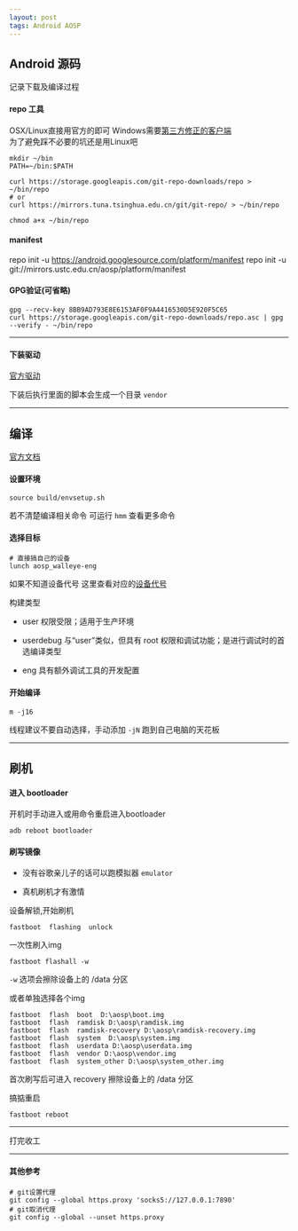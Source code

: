 ```yaml
---
layout: post
tags: Android AOSP
---
```


## Android 源码

记录下载及编译过程

#### repo 工具

OSX/Linux直接用官方的即可  Windows需要[第三方修正的客户端](https://github.com/esrlabs/git-repo)  
为了避免踩不必要的坑还是用Linux吧

```
mkdir ~/bin
PATH=~/bin:$PATH

curl https://storage.googleapis.com/git-repo-downloads/repo > ~/bin/repo
# or
curl https://mirrors.tuna.tsinghua.edu.cn/git/git-repo/ > ~/bin/repo

chmod a+x ~/bin/repo
```

#### manifest

repo init -u https://android.googlesource.com/platform/manifest
repo init -u git://mirrors.ustc.edu.cn/aosp/platform/manifest


#### GPG验证(可省略)

```
gpg --recv-key 8BB9AD793E8E6153AF0F9A4416530D5E920F5C65
curl https://storage.googleapis.com/git-repo-downloads/repo.asc | gpg --verify - ~/bin/repo
```

---

#### 下装驱动

[官方驱动](https://developers.google.com/android/drivers)

下装后执行里面的脚本会生成一个目录 `vendor`

---

## 编译

[官方文档](https://source.android.com/setup/build/building)

#### 设置环境
```
source build/envsetup.sh
```
若不清楚编译相关命令 可运行 `hmm` 查看更多命令

#### 选择目标
```
# 直接搞自己的设备
lunch aosp_walleye-eng
```

如果不知道设备代号 这里查看对应的[设备代号](https://source.android.com/setup/build/running#selecting-device-build)

构建类型

- user 权限受限；适用于生产环境

- userdebug 与“user”类似，但具有 root 权限和调试功能；是进行调试时的首选编译类型

- eng 具有额外调试工具的开发配置

#### 开始编译
```
m -j16
```
线程建议不要自动选择，手动添加 `-jN` 跑到自己电脑的天花板

---

## 刷机

#### 进入 bootloader
开机时手动进入或用命令重启进入bootloader
```
adb reboot bootloader
```

#### 刷写镜像

- 没有谷歌亲儿子的话可以跑模拟器 `emulator`

- 真机刷机才有激情

设备解锁,开始刷机
```
fastboot  flashing  unlock 
```

一次性刷入img
```
fastboot flashall -w
```
`-w` 选项会擦除设备上的 /data 分区

或者单独选择各个img
```
fastboot  flash  boot  D:\aosp\boot.img
fastboot  flash  ramdisk D:\aosp\ramdisk.img 
fastboot  flash  ramdisk-recovery D:\aosp\ramdisk-recovery.img 
fastboot  flash  system  D:\aosp\system.img 
fastboot  flash  userdata D:\aosp\userdata.img 
fastboot  flash  vendor D:\aosp\vendor.img 
fastboot  flash  system_other D:\aosp\system_other.img 
```
首次刷写后可进入 recovery 擦除设备上的 /data 分区

搞掂重启
```
fastboot reboot
```

---

打完收工

---

#### 其他参考
```
# git设置代理
git config --global https.proxy 'socks5://127.0.0.1:7890'
# git取消代理
git config --global --unset https.proxy
```
